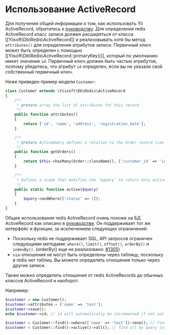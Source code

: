 Использование ActiveRecord
==========================

Для получения общей информации о том, как использовать Yii ActiveRecord, обратитесь к
[руководству](https://github.com/yiisoft/yii2/blob/master/docs/guide/db-active-record.md).
Для определения redis ActiveRecord класс записи должен расширяться от класса [[Yiisoft\Db\Redis\ActiveRecord]] и реализовывать хотя бы метод `attributes()` для определения атрибутов записи.
Первичный ключ может быть определен с помощью [[Yiisoft\Db\Redis\ActiveRecord::primaryKey()]], который по умолчанию имеет значение `id`.
Первичный ключ должен быть частью атрибутов, поэтому убедитесь, что атрибут `id` определен, если вы не указали свой собственный первичный ключ.

Ниже приведен пример модели `Customer`:

```php
class Customer extends \Yiisoft\Db\Redis\ActiveRecord
{
    /**
     * @return array the list of attributes for this record
     */
    public function attributes()
    {
        return ['id', 'name', 'address', 'registration_date'];
    }

    /**
     * @return ActiveQuery defines a relation to the Order record (can be in other database, e.g. elasticsearch or sql)
     */
    public function getOrders()
    {
        return $this->hasMany(Order::className(), ['customer_id' => 'id']);
    }

    /**
     * Defines a scope that modifies the `$query` to return only active(status = 1) customers
     */
    public static function active($query)
    {
        $query->andWhere(['status' => 1]);
    }
}
```

Общее использование redis ActiveRecord очень похоже на БД ActiveRecord как описано в [руководстве](https://github.com/yiisoft/yii2/blob/master/docs/guide/db-active-record.md).
Он поддерживает тот же интерфейс и функции, за исключением следующих ограничений:

- Поскольку redis не поддерживает SQL, API запросов ограничен следующими методами:
  `where()`, `limit()`, `offset()`, `orderBy()` и `indexBy()`.
  (orderBy() еще не реализовано: [#1305](https://github.com/yiisoft/yii2/issues/1305))
- `via`-отношения не могут быть определены через таблицу, поскольку в redis нет таблиц. Вы можете определять отношения только через другие записи.

Также можно определить отношения от redis ActiveRecords до обычных классов ActiveRecord и наоборот.

Например:

```php
$customer = new Customer();
$customer->attributes = ['name' => 'test'];
$customer->save();
echo $customer->id; // id will automatically be incremented if not set explicitly

$customer = Customer::find()->where(['name' => 'test'])->one(); // find by query
$customer = Customer::find()->active()->all(); // find all by query (using the `active` scope)
```
